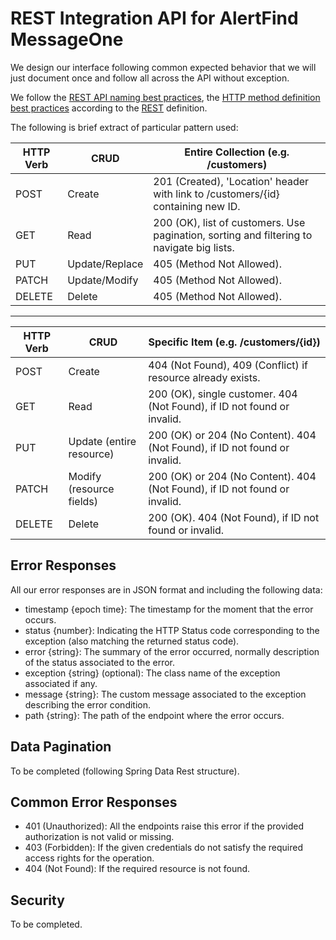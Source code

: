 # REST Integration API for AlertFind MessageOne

We design our interface following common expected behavior that we will just document once and follow all across the
API without exception.

We follow the [REST API naming best practices](http://www.restapitutorial.com/lessons/restfulresourcenaming.html), the [HTTP method definition best practices](http://www.restapitutorial.com/lessons/httpmethods.html) according to the [REST](https://en.wikipedia.org/wiki/Representational_state_transfer) definition.

The following is brief extract of particular pattern used:

HTTP Verb | CRUD           | Entire Collection (e.g. /customers)
--------- | -------------- | ------------------------------------------------------------------------------------------
POST	  | Create         | 201 (Created), 'Location' header with link to /customers/{id} containing new ID.
GET	      | Read           | 200 (OK), list of customers. Use pagination, sorting and filtering to navigate big lists.
PUT	      | Update/Replace | 405 (Method Not Allowed).
PATCH	  | Update/Modify  | 405 (Method Not Allowed).
DELETE	  | Delete         | 405 (Method Not Allowed).

----------------

HTTP Verb | CRUD                     | Specific Item (e.g. /customers/{id})
--------- | ------------------------ | --------------------------------------------------------------------------
POST	  | Create                   | 404 (Not Found), 409 (Conflict) if resource already exists.
GET	      | Read                     | 200 (OK), single customer. 404 (Not Found), if ID not found or invalid.
PUT	      | Update (entire resource) | 200 (OK) or 204 (No Content). 404 (Not Found), if ID not found or invalid.
PATCH	  | Modify (resource fields) | 200 (OK) or 204 (No Content). 404 (Not Found), if ID not found or invalid.
DELETE	  | Delete                   | 200 (OK). 404 (Not Found), if ID not found or invalid.

## Error Responses
All our error responses are in JSON format and including the following data:
* timestamp {epoch time}: The timestamp for the moment that the error occurs.
* status {number}: Indicating the HTTP Status code corresponding to the exception (also matching the returned status code).
* error {string}: The summary of the error occurred, normally description of the status associated to the error.
* exception {string} (optional): The class name of the exception associated if any.
* message {string}: The custom message associated to the exception describing the error condition.
* path {string}: The path of the endpoint where the error occurs.

## Data Pagination
To be completed (following Spring Data Rest structure).

## Common Error Responses
* 401 (Unauthorized): All the endpoints raise this error if the provided authorization is not valid or missing.
* 403 (Forbidden): If the given credentials do not satisfy the required access rights for the operation.
* 404 (Not Found): If the required resource is not found.

## Security
To be completed.